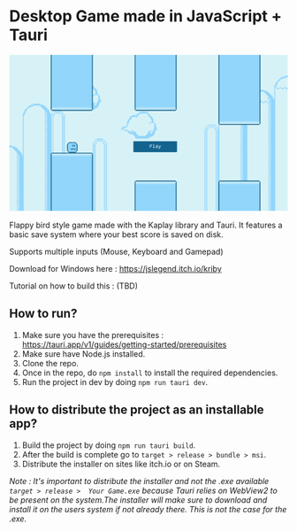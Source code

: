 # Desktop Game made in JavaScript + Tauri

![game screenshot](./game.png)

Flappy bird style game made with the Kaplay library and Tauri. It features a basic save system where your best score is saved on disk.

Supports multiple inputs (Mouse, Keyboard and Gamepad)

Download for Windows here : https://jslegend.itch.io/kriby

Tutorial on how to build this : (TBD)

## How to run?

1. Make sure you have the prerequisites : https://tauri.app/v1/guides/getting-started/prerequisites
2. Make sure have Node.js installed.
3. Clone the repo.
4. Once in the repo, do `npm install` to install the required dependencies.
5. Run the project in dev by doing `npm run tauri dev`.

## How to distribute the project as an installable app?

1. Build the project by doing `npm run tauri build`.
2. After the build is complete go to `target > release > bundle > msi`.
3. Distribute the installer on sites like itch.io or on Steam.

_Note : It's important to distribute the installer and not the .exe available `target > release >  Your Game.exe` because Tauri relies on WebView2 to be present on the system.The installer will make sure to download and install it on the users system if not already there. This is not the case for the .exe._
